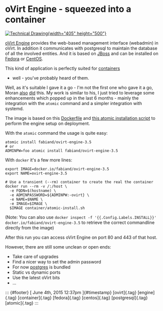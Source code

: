 oVirt Engine - squeezed into a container
========================================

[![Technical
Drawing](https://c1.staticflickr.com/1/61/179660009_96aad51bd6.jpg){width="405"
height="500"}](https://www.flickr.com/photos/nez/179660009 "Technical Drawing by Andrew, auf Flickr")

[oVirt Engine](http://www.ovirt.org) provides the web-based management
interface (webadmin) in oVirt. In addition it communicates with
postgresql to maintain the database of all the involved entities. And it
is based on [JBoss](http://www.jboss.org) and can be installed on
[Fedora](http://www.fedoraproject.org) or
[CentOS](http://www.centos.org).

This kind of application is perfectly suited for
[containers](https://en.wikipedia.org/wiki/Operating-system-level_virtualization)
- well - you've probably heard of them.

Well, as it's suitable I gave it a go - I'm not the first one who gave
it a go, Moran
[also](https://community.redhat.com/blog/2014/10/ovirt-dockerized/)
[did](https://community.redhat.com/blog/2014/10/ovirt-dockerized-part-2/)
this. My work is similar to his, I just tried to leverage some
enhancements which popped up in the last 6 months - mainly the
integration with the `atomic` command and a simpler integration with
systemd.

The image is based on this
[Dockerfile](https://gerrit.ovirt.org/gitweb?p=ovirt-container-engine.git;a=blob;f=Dockerfile;h=4fa88b5a59564c84bf39c7ee731600cd66fd2ad8;hb=HEAD)
and [this atomic installation
script](https://gerrit.ovirt.org/gitweb?p=ovirt-container-engine.git;a=blob;f=container/atomic-install.sh;h=3b1243f5bb13e6ce4e41b8364df1ae5bb819976c;hb=HEAD)
to perform the engine setup on deployment.

With the `atomic` command the usage is quite easy:

    atomic install fabiand/ovirt-engine-3.5
    # or
    ADMINPW=foo atomic install fabiand/ovirt-engine-3.5

With `docker` it's a few more lines:

    export IMAGE=docker.io/fabiand/ovirt-engine-3.5
    export NAME=ovirt-engine-3.5

    # Use a transient (--rm) container to create the real the container
    docker run --rm -v /:/host \
      -e FQDN=$(hostname) \
      -e ADMINPASSWORD=${ADMINPW:-ovirt} \
      -e NAME=$NAME \
      -e IMAGE=$IMAGE \
      $IMAGE container/atomic-install.sh

(Note: You can also use
`docker inspect -f '{{.Config.Labels.INSTALL}}' docker.io/fabiand/ovirt-engine-3.5`
to retrieve the correct commandline directly from the image)

After this run you can access oVirt Engine on port 80 and 443 of that
host.

However, there are still some unclean or open ends:

-   Take care of upgrades
-   Find a nicer way to set the admin password
-   For now [postgres](http://postgresql.org/) is bundled
-   Static vs dynamic ports
-   Use the latest oVirt bits
-   ...

::: {#footer}
[ June 4th, 2015 12:37pm ]{#timestamp} [ovirt]{.tag} [engine]{.tag}
[container]{.tag} [fedora]{.tag} [centos]{.tag} [postgresql]{.tag}
[atomic]{.tag}
:::
